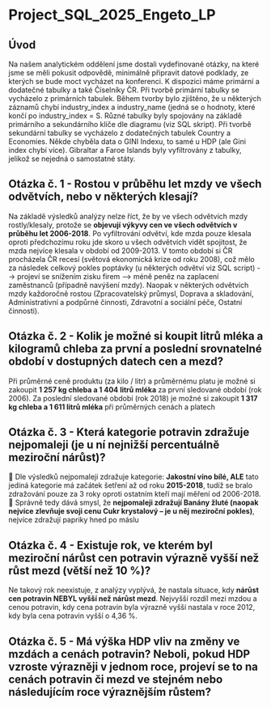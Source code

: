 # Project_SQL_2025_Engeto_LP

## Úvod
  Na našem analytickém oddělení jsme dostali vydefinované otázky, na které jsme se měli pokusit odpovědě, minimálně připravit datové podklady, ze kterých se bude moct vycházet na konferenci. K dispozici máme primární a dodatečné tabulky a také Číselníky ČR.
  Při tvorbě primární tabulky se vycházelo z primárních tabulek. Během tvorby bylo zjištěno, že u některých záznamů chybí industry_index a industry_name (jedná se o hodnoty, které končí po industry_index = S. Různé tabulky byly spojovány na základě primárního a sekundárního klíče dle diagramu (viz SQL skript).
  Při tvorbě sekundární tabulky se vycházelo z dodatečných tabulek Country a Economies. Někde chyběla data o GINI Indexu, to samé u HDP (ale Gini index chybí více). Gibraltar a Faroe Islands byly vyfiltrovány z tabulky, jelikož se nejedná o samostatné státy.
  
## Otázka č. 1 - Rostou v průběhu let mzdy ve všech odvětvích, nebo v některých klesají?
  Na základě výsledků analýzy nelze říct, že by ve všech odvětvích mzdy rostly/klesaly, protože se **objevují výkyvy cen ve všech odvětvích v průběhu let 2006-2018**. Po vyfiltrování odvětví, kde mzda pouze klesala oproti předchozímu roku jde skoro u všech odvětvích vidět spojitost, že mzda nejvíce klesala v období od 2009-2013. V tomto období si ČR procházela ČR recesí (světová ekonomická krize od roku 2008), což mělo za následek celkový pokles poptávky (u některých odvětví viz SQL script) --> projeví se snížením zisku firem --> méně peněz na zaplacení zaměstnanců (případně navýšení mzdy). Naopak v některých odvětvích mzdy každoročně rostou (Zpracovatelský průmysl, Doprava a skladování, Administrativní a podpůrné činnosti, Zdravotní a sociální péče, Ostatní činnosti).

## Otázka č. 2 - Kolik je možné si koupit litrů mléka a kilogramů chleba za první a poslední srovnatelné období v dostupných datech cen a mezd?
  Při průměrné ceně produktu (za kilo / litr) a průměrnému platu je možné si zakoupit **1 257 kg chleba a 1 404 litrů mléka** za první sledované období (rok 2006).
  Za poslední sledované období (rok 2018) je možné si zakoupit **1 317 kg chleba a 1 611 litrů mléka** při průměrných cenách a platech

## Otázka č. 3 - Která kategorie potravin zdražuje nejpomaleji (je u ní nejnižší percentuálně meziroční nárůst)?
  	Dle výsledků nejpomaleji zdražuje kategorie: **Jakostní víno bílé, ALE** tato jediná kategorie má začátek šetření až od roku **2015-2018**, tudíž se bralo zdražování pouze za 3 roky oproti ostatním kteří mají měření od 2006-2018.
  	Správně tedy dává smysl, že **nejpomaleji zdražují Banány žluté (naopak nejvíce zlevňuje svoji cenu Cukr krystalový – je u něj meziroční pokles)**, nejvíce zdražují papriky hned po máslu

## Otázka č. 4 - Existuje rok, ve kterém byl meziroční nárůst cen potravin výrazně vyšší než růst mezd (větší než 10 %)?
  Ne takový rok neexistuje, z analýzy vyplývá, že nastala situace, kdy **nárůst cen potravin NEBYL vyšší než nárůst mezd**. Nejvyšší rozdíl mezi mzdou a cenou potravin, kdy cena potravin byla výrazně vyšší nastala v roce 2012, kdy byla cena potravin vyšší o 4,36 %.

## Otázka č. 5 - Má výška HDP vliv na změny ve mzdách a cenách potravin? Neboli, pokud HDP vzroste výrazněji v jednom roce, projeví se to na cenách potravin či mezd ve stejném nebo následujícím roce výraznějším růstem?
  
  
